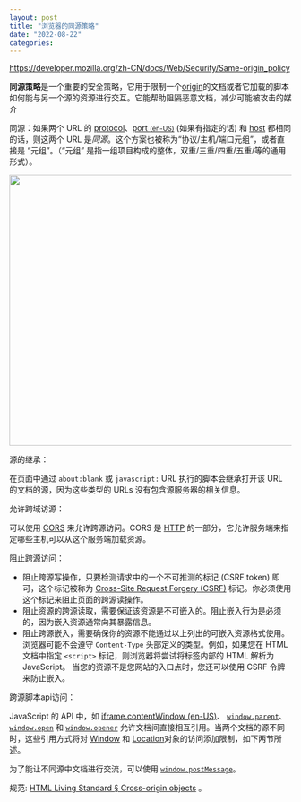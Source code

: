 ```yaml
---
layout: post
title: "浏览器的同源策略"
date: "2022-08-22"
categories: 
---
```

<p><a href="https://developer.mozilla.org/zh-CN/docs/Web/Security/Same-origin_policy">https://developer.mozilla.org/zh-CN/docs/Web/Security/Same-origin_policy</a></p>

<p><strong>同源策略</strong>是一个重要的安全策略，它用于限制一个<a href="https://developer.mozilla.org/zh-CN/docs/Glossary/Origin">origin</a>的文档或者它加载的脚本如何能与另一个源的资源进行交互。它能帮助阻隔恶意文档，减少可能被攻击的媒介</p>

<p>同源：如果两个 URL 的 <a href="https://developer.mozilla.org/zh-CN/docs/Glossary/Protocol">protocol</a>、<a class="only-in-en-us" href="https://developer.mozilla.org/en-US/docs/Glossary/Port" title="Currently only available in English (US)">port <small>(en-US)</small></a> (如果有指定的话) 和 <a href="https://developer.mozilla.org/zh-CN/docs/Glossary/Host">host</a> 都相同的话，则这两个 URL 是<em>同源</em>。这个方案也被称为&ldquo;协议/主机/端口元组&rdquo;，或者直接是 &ldquo;元组&rdquo;。（&ldquo;元组&rdquo; 是指一组项目构成的整体，双重/三重/四重/五重/等的通用形式）。</p>

<p><img height="483" src="/uploads/ckeditor/pictures/310/image-20220822085438-1.png" width="850" /></p>

<p>源的继承：</p>

<p>在页面中通过 <code>about:blank</code> 或 <code>javascript:</code> URL 执行的脚本会继承打开该 URL 的文档的源，因为这些类型的 URLs 没有包含源服务器的相关信息。</p>

<p>允许跨域访源：</p>

<p>可以使用 <a href="https://developer.mozilla.org/zh-CN/docs/Web/HTTP/CORS">CORS</a> 来允许跨源访问。CORS 是 <a href="https://developer.mozilla.org/zh-CN/docs/Glossary/HTTP">HTTP</a> 的一部分，它允许服务端来指定哪些主机可以从这个服务端加载资源。</p>

<p>阻止跨源访问：</p>

<div class="section-content">
<ul>
	<li>阻止跨源写操作，只要检测请求中的一个不可推测的标记 (CSRF token) 即可，这个标记被称为 <a class="external" href="https://owasp.org/www-community/attacks/csrf" rel=" noopener">Cross-Site Request Forgery (CSRF)</a> 标记。你必须使用这个标记来阻止页面的跨源读操作。</li>
	<li>阻止资源的跨源读取，需要保证该资源是不可嵌入的。阻止嵌入行为是必须的，因为嵌入资源通常向其暴露信息。</li>
	<li>阻止跨源嵌入，需要确保你的资源不能通过以上列出的可嵌入资源格式使用。浏览器可能不会遵守 <code>Content-Type</code> 头部定义的类型。例如，如果您在 HTML 文档中指定 <code>&lt;script&gt;</code> 标记，则浏览器将尝试将标签内部的 HTML 解析为 JavaScript。 当您的资源不是您网站的入口点时，您还可以使用 CSRF 令牌来防止嵌入。</li>
</ul>

<p>跨源脚本api访问：</p>

<div class="section-content">
<p>JavaScript 的 API 中，如 <a class="only-in-en-us" href="https://developer.mozilla.org/en-US/docs/Web/API/HTMLIFrameElement" title="Currently only available in English (US)">iframe.contentWindow (en-US)</a>、 <a href="https://developer.mozilla.org/zh-CN/docs/Web/API/Window/parent"><code>window.parent</code></a>、<a href="https://developer.mozilla.org/zh-CN/docs/Web/API/Window/open"><code>window.open</code></a> 和 <a href="https://developer.mozilla.org/zh-CN/docs/Web/API/Window/opener"><code>window.opener</code></a> 允许文档间直接相互引用。当两个文档的源不同时，这些引用方式将对 <a class="external" href="https://www.whatwg.org/specs/web-apps/current-work/multipage/browsers.html#security-window" rel=" noopener">Window</a> 和 <a class="external" href="https://www.whatwg.org/specs/web-apps/current-work/multipage/history.html#security-location" rel=" noopener">Location</a>对象的访问添加限制，如下两节所述。</p>

<p>为了能让不同源中文档进行交流，可以使用 <a href="https://developer.mozilla.org/zh-CN/docs/Web/API/Window/postMessage"><code>window.postMessage</code></a>。</p>

<p>规范: <a class="external" href="https://html.spec.whatwg.org/multipage/browsers.html#cross-origin-objects" rel=" noopener">HTML Living Standard &sect; Cross-origin objects</a> 。</p>
</div>
</div>

